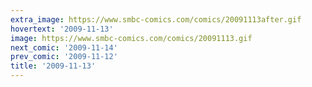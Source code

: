 ```yaml
---
extra_image: https://www.smbc-comics.com/comics/20091113after.gif
hovertext: '2009-11-13'
image: https://www.smbc-comics.com/comics/20091113.gif
next_comic: '2009-11-14'
prev_comic: '2009-11-12'
title: '2009-11-13'
---
```


